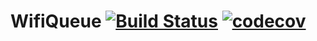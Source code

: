 # WifiQueue [![Build Status](https://travis-ci.org/earion/WifiQueue.svg?branch=master)](https://travis-ci.org/earion/WifiQueue) [![codecov](https://codecov.io/gh/earion/WifiQueue/branch/master/graph/badge.svg)](https://codecov.io/gh/earion/WifiQueue)

